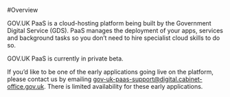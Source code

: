#Overview

GOV.UK PaaS is a cloud-hosting platform being built by the Government Digital Service (GDS). PaaS manages the deployment of your apps, services and background tasks so you don’t need to hire specialist cloud skills to do so.

GOV.UK PaaS is currently in private beta.

If you’d like to be one of the early applications going live on the platform, please contact us by emailing [gov-uk-paas-support@digital.cabinet-office.gov.uk](mailto:gov-uk-paas-support@digital.cabinet-office.gov.uk). There is limited availability for these early applications.